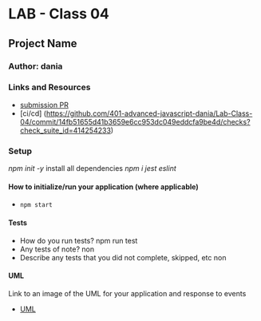 # LAB - Class 04

## Project Name

### Author: dania

### Links and Resources

- [submission PR](https://github.com/401-advanced-javascript-dania/Lab-Class-04/pull/1)
- [ci/cd] (https://github.com/401-advanced-javascript-dania/Lab-Class-04/commit/14fb51655d41b3659e6cc953dc049eddcfa9be4d/checks?check_suite_id=414254233)


### Setup
*npm init -y*
install all dependencies *npm i jest eslint*
#### How to initialize/run your application (where applicable)

- `npm start`

#### Tests

- How do you run tests?
npm run test
- Any tests of note?
non
- Describe any tests that you did not complete, skipped, etc
non
#### UML

Link to an image of the UML for your application and response to events
- [UML]()
